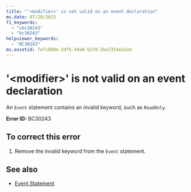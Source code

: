 ```yaml
---
title: "'<modifier>' is not valid on an event declaration"
ms.date: 07/20/2015
f1_keywords: 
  - "vbc30243"
  - "bc30243"
helpviewer_keywords: 
  - "BC30243"
ms.assetid: 7e7c886e-34f5-44a0-b278-5ba7354ea2ad
---
```

# '\<modifier>' is not valid on an event declaration
An `Event` statement contains an invalid keyword, such as `ReadOnly`.  
  
 **Error ID:** BC30243  
  
## To correct this error  
  
1.  Remove the invalid keyword from the `Event` statement.  
  
## See also
- [Event Statement](../../visual-basic/language-reference/statements/event-statement.md)
